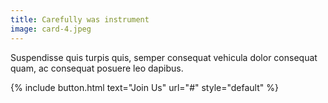 ```yaml
---
title: Carefully was instrument
image: card-4.jpeg
---
```


Suspendisse quis turpis quis, semper consequat vehicula dolor consequat quam, ac consequat posuere leo dapibus.

{% include button.html text="Join Us" url="#" style="default" %}
